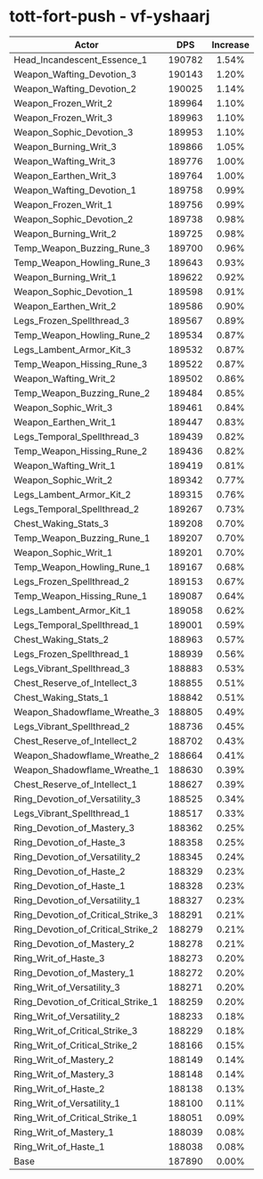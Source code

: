 # tott-fort-push - vf-yshaarj
| Actor | DPS | Increase |
|---|:---:|:---:|
|Head_Incandescent_Essence_1|190782|1.54%|
|Weapon_Wafting_Devotion_3|190143|1.20%|
|Weapon_Wafting_Devotion_2|190025|1.14%|
|Weapon_Frozen_Writ_2|189964|1.10%|
|Weapon_Frozen_Writ_3|189963|1.10%|
|Weapon_Sophic_Devotion_3|189953|1.10%|
|Weapon_Burning_Writ_3|189866|1.05%|
|Weapon_Wafting_Writ_3|189776|1.00%|
|Weapon_Earthen_Writ_3|189764|1.00%|
|Weapon_Wafting_Devotion_1|189758|0.99%|
|Weapon_Frozen_Writ_1|189756|0.99%|
|Weapon_Sophic_Devotion_2|189738|0.98%|
|Weapon_Burning_Writ_2|189725|0.98%|
|Temp_Weapon_Buzzing_Rune_3|189700|0.96%|
|Temp_Weapon_Howling_Rune_3|189643|0.93%|
|Weapon_Burning_Writ_1|189622|0.92%|
|Weapon_Sophic_Devotion_1|189598|0.91%|
|Weapon_Earthen_Writ_2|189586|0.90%|
|Legs_Frozen_Spellthread_3|189567|0.89%|
|Temp_Weapon_Howling_Rune_2|189534|0.87%|
|Legs_Lambent_Armor_Kit_3|189532|0.87%|
|Temp_Weapon_Hissing_Rune_3|189522|0.87%|
|Weapon_Wafting_Writ_2|189502|0.86%|
|Temp_Weapon_Buzzing_Rune_2|189484|0.85%|
|Weapon_Sophic_Writ_3|189461|0.84%|
|Weapon_Earthen_Writ_1|189447|0.83%|
|Legs_Temporal_Spellthread_3|189439|0.82%|
|Temp_Weapon_Hissing_Rune_2|189436|0.82%|
|Weapon_Wafting_Writ_1|189419|0.81%|
|Weapon_Sophic_Writ_2|189342|0.77%|
|Legs_Lambent_Armor_Kit_2|189315|0.76%|
|Legs_Temporal_Spellthread_2|189267|0.73%|
|Chest_Waking_Stats_3|189208|0.70%|
|Temp_Weapon_Buzzing_Rune_1|189207|0.70%|
|Weapon_Sophic_Writ_1|189201|0.70%|
|Temp_Weapon_Howling_Rune_1|189167|0.68%|
|Legs_Frozen_Spellthread_2|189153|0.67%|
|Temp_Weapon_Hissing_Rune_1|189087|0.64%|
|Legs_Lambent_Armor_Kit_1|189058|0.62%|
|Legs_Temporal_Spellthread_1|189001|0.59%|
|Chest_Waking_Stats_2|188963|0.57%|
|Legs_Frozen_Spellthread_1|188939|0.56%|
|Legs_Vibrant_Spellthread_3|188883|0.53%|
|Chest_Reserve_of_Intellect_3|188855|0.51%|
|Chest_Waking_Stats_1|188842|0.51%|
|Weapon_Shadowflame_Wreathe_3|188805|0.49%|
|Legs_Vibrant_Spellthread_2|188736|0.45%|
|Chest_Reserve_of_Intellect_2|188702|0.43%|
|Weapon_Shadowflame_Wreathe_2|188664|0.41%|
|Weapon_Shadowflame_Wreathe_1|188630|0.39%|
|Chest_Reserve_of_Intellect_1|188627|0.39%|
|Ring_Devotion_of_Versatility_3|188525|0.34%|
|Legs_Vibrant_Spellthread_1|188517|0.33%|
|Ring_Devotion_of_Mastery_3|188362|0.25%|
|Ring_Devotion_of_Haste_3|188358|0.25%|
|Ring_Devotion_of_Versatility_2|188345|0.24%|
|Ring_Devotion_of_Haste_2|188329|0.23%|
|Ring_Devotion_of_Haste_1|188328|0.23%|
|Ring_Devotion_of_Versatility_1|188327|0.23%|
|Ring_Devotion_of_Critical_Strike_3|188291|0.21%|
|Ring_Devotion_of_Critical_Strike_2|188279|0.21%|
|Ring_Devotion_of_Mastery_2|188278|0.21%|
|Ring_Writ_of_Haste_3|188273|0.20%|
|Ring_Devotion_of_Mastery_1|188272|0.20%|
|Ring_Writ_of_Versatility_3|188271|0.20%|
|Ring_Devotion_of_Critical_Strike_1|188259|0.20%|
|Ring_Writ_of_Versatility_2|188233|0.18%|
|Ring_Writ_of_Critical_Strike_3|188229|0.18%|
|Ring_Writ_of_Critical_Strike_2|188166|0.15%|
|Ring_Writ_of_Mastery_2|188149|0.14%|
|Ring_Writ_of_Mastery_3|188148|0.14%|
|Ring_Writ_of_Haste_2|188138|0.13%|
|Ring_Writ_of_Versatility_1|188100|0.11%|
|Ring_Writ_of_Critical_Strike_1|188051|0.09%|
|Ring_Writ_of_Mastery_1|188039|0.08%|
|Ring_Writ_of_Haste_1|188038|0.08%|
|Base|187890|0.00%|
